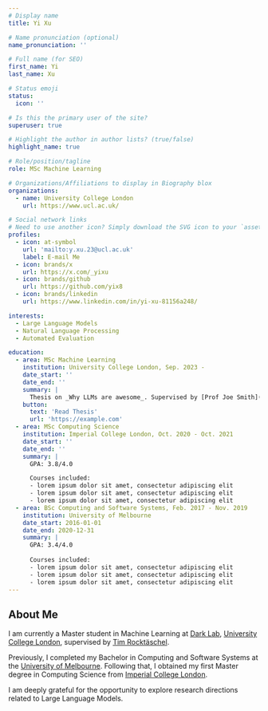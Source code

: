 ```yaml
---
# Display name
title: Yi Xu

# Name pronunciation (optional)
name_pronunciation: ''

# Full name (for SEO)
first_name: Yi
last_name: Xu

# Status emoji
status:
  icon: ''

# Is this the primary user of the site?
superuser: true

# Highlight the author in author lists? (true/false)
highlight_name: true

# Role/position/tagline
role: MSc Machine Learning

# Organizations/Affiliations to display in Biography blox
organizations:
  - name: University College London
    url: https://www.ucl.ac.uk/

# Social network links
# Need to use another icon? Simply download the SVG icon to your `assets/media/icons/` folder.
profiles:
  - icon: at-symbol
    url: 'mailto:y.xu.23@ucl.ac.uk'
    label: E-mail Me
  - icon: brands/x
    url: https://x.com/_yixu
  - icon: brands/github
    url: https://github.com/yix8
  - icon: brands/linkedin
    url: https://www.linkedin.com/in/yi-xu-81156a248/

interests:
  - Large Language Models
  - Natural Language Processing
  - Automated Evaluation

education:
  - area: MSc Machine Learning
    institution: University College London, Sep. 2023 -
    date_start: ''
    date_end: ''
    summary: |
      Thesis on _Why LLMs are awesome_. Supervised by [Prof Joe Smith](https://example.com). Presented papers at 5 IEEE conferences with the contributions being published in 2 Springer journals.
    button:
      text: 'Read Thesis'
      url: 'https://example.com'
  - area: MSc Computing Science
    institution: Imperial College London, Oct. 2020 - Oct. 2021
    date_start: ''
    date_end: ''
    summary: |
      GPA: 3.8/4.0

      Courses included:
      - lorem ipsum dolor sit amet, consectetur adipiscing elit
      - lorem ipsum dolor sit amet, consectetur adipiscing elit
      - lorem ipsum dolor sit amet, consectetur adipiscing elit
  - area: BSc Computing and Software Systems, Feb. 2017 - Nov. 2019
    institution: University of Melbourne
    date_start: 2016-01-01
    date_end: 2020-12-31
    summary: |
      GPA: 3.4/4.0
      
      Courses included:
      - lorem ipsum dolor sit amet, consectetur adipiscing elit
      - lorem ipsum dolor sit amet, consectetur adipiscing elit
      - lorem ipsum dolor sit amet, consectetur adipiscing elit
---
```


## About Me
I am currently a Master student in Machine Learning at [Dark Lab](https://ucldark.com/), [University College London](https://www.ucl.ac.uk/), supervised by [Tim Rocktäschel](https://rockt.github.io/).

Previously, I completed my Bachelor in Computing and Software Systems at the [University of Melbourne](https://www.unimelb.edu.au/). Following that, I obtained my first Master degree in Computing Science from [Imperial College London](https://www.imperial.ac.uk/).

I am deeply grateful for the opportunity to explore research directions related to Large Language Models. 
